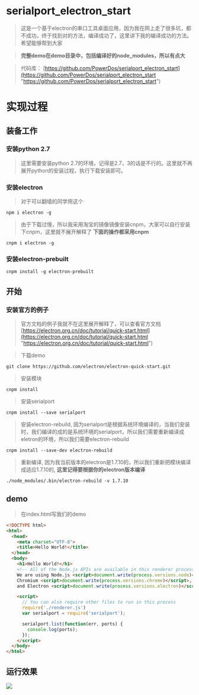 # serialport_electron_start
> 这是一个基于electron的串口工具桌面应用，因为我在网上走了很多坑，都不成功，终于找到对的方法，编译成功了，这里讲下我的编译成功的方法。希望能够帮到大家


> **完整demo在demo目录中，包括编译好的node_modules，所以有点大**


> 代码库： [https://github.com/PowerDos/serialport_electron_start](https://github.com/PowerDos/serialport_electron_start "https://github.com/PowerDos/serialport_electron_start")

# 实现过程
## 装备工作
### 安装python 2.7
> 这里需要安装python 2.7的环境，记得是2.7，3的话是不行的。这里就不再展开python的安装过程，执行下载安装即可。

### 安装electron
> 对于可以翻墙的同学用这个

`npm i electron -g`

> 由于下载过慢，所以我采用淘宝的镜像镜像安装cnpm，大家可以自行安装下cnpm，这里就不展开解释了 **下面的操作都采用cnpm**

`cnpm i electron -g`

### 安装electron-prebuilt

`cnpm install -g electron-prebuilt`

## 开始

### 安装官方的例子
> 官方文档的例子我就不在这里展开解释了，可以查看官方文档  [https://electron.org.cn/doc/tutorial/quick-start.html](https://electron.org.cn/doc/tutorial/quick-start.html "https://electron.org.cn/doc/tutorial/quick-start.html")


> 下载demo

`git clone https://github.com/electron/electron-quick-start.git`

> 安装模块

`cnpm install`

> 安装serialport

`cnpm install --save serialport`

> 安装electron-rebuild, 因为serialport是根据系统环境编译的，当我们安装时，我们编译的成的是系统环境的serialport，所以我们需要重新编译成eletron的环境，所以我们需要electron-rebuild

`cnpm install --save-dev electron-rebuild`

> 重新编译, 因为我当前版本的electron是1.7.10的，所以我们重新把模块编译成适应1.7.10的, **这里记得要根据你的electron版本编译**

`./node_modules/.bin/electron-rebuild -v 1.7.10`

## demo
> 在index.html写我们的demo

```html
<!DOCTYPE html>
<html>
  <head>
    <meta charset="UTF-8">
    <title>Hello World!</title>
  </head>
  <body>
    <h1>Hello World!</h1>
    <!-- All of the Node.js APIs are available in this renderer process. -->
    We are using Node.js <script>document.write(process.versions.node)</script>,
    Chromium <script>document.write(process.versions.chrome)</script>,
    and Electron <script>document.write(process.versions.electron)</script>.

    <script>
      // You can also require other files to run in this process
      require('./renderer.js')
      var serialport = require('serialport');

      serialport.list(function(err, ports) {
        console.log(ports);
      });
    </script>
  </body>
</html>
```

## 运行效果
![](https://i.imgur.com/PlgtDdS.png)